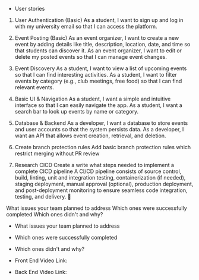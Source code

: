 - User stories
1. User Authentication (Basic)
    As a student, I want to sign up and log in with my university email so that I can access the platform.
2. Event Posting (Basic)
    As an event organizer, I want to create a new event by adding details like title, description, location, date, and time so that students can discover it.
    As an event organizer, I want to edit or delete my posted events so that I can manage event changes.
3. Event Discovery
    As a student, I want to view a list of upcoming events so that I can find interesting activities.
    As a student, I want to filter events by category (e.g., club meetings, free food) so that I can find relevant events.
4. Basic UI & Navigation
    As a student, I want a simple and intuitive interface so that I can easily navigate the app.
    As a student, I want a search bar to look up events by name or category.
5. Database & Backend
    As a developer, I want a database to store events and user accounts so that the system persists data.
    As a developer, I want an API that allows event creation, retrieval, and deletion.

6.  Create branch protection rules
    Add basic branch protection rules which restrict merging without PR review

7. Research CICD
    Create a write what steps needed to implement a complete CICD pipeline
    A CI/CD pipeline consists of source control, build, linting, unit and integration testing, containerization (if needed), staging deployment, manual approval (optional), production deployment, and post-deployment monitoring to ensure seamless code integration, testing, and delivery. 🚀



What issues your team planned to address
Which ones were successfully completed
Which ones didn't and why?
- What issues your team planned to address
- Which ones were successfully completed
- Which ones didn't and why?

- Front End Video Link:
- Back End Video Link:
